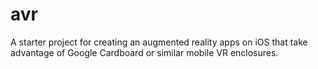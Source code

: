 # avr
A starter project for creating an augmented reality apps on iOS that take advantage of Google Cardboard or similar mobile VR enclosures.
